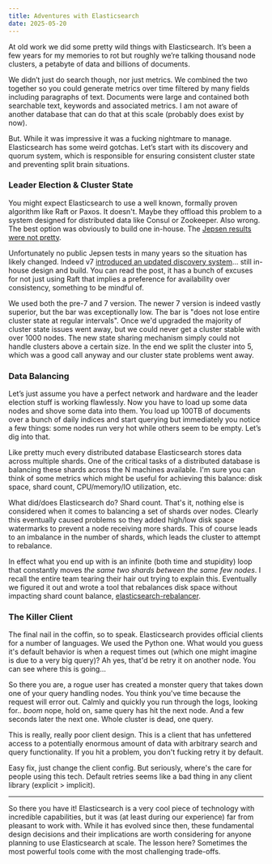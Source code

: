 ```yaml
---
title: Adventures with Elasticsearch
date: 2025-05-20
---
```


At old work we did some pretty wild things with Elasticsearch. It’s been a few years for my memories to rot but roughly we’re talking thousand node clusters, a petabyte of data and billions of documents.

We didn’t just do search though, nor just metrics. We combined the two together so you could generate metrics over time filtered by many fields including paragraphs of text. Documents were large and contained both searchable text, keywords and associated metrics. I am not aware of another database that can do that at this scale (probably does exist by now).

But. While it was impressive it was a fucking nightmare to manage. Elasticsearch has some weird gotchas. Let’s start with its discovery and quorum system, which is responsible for ensuring consistent cluster state and preventing split brain situations.

### Leader Election & Cluster State

You might expect Elasticsearch to use a well known, formally proven algorithm like Raft or Paxos. It doesn't. Maybe they offload this problem to a system designed for distributed data like Consul or Zookeeper. Also wrong. The best option was obviously to build one in-house. The [Jepsen results were not pretty](https://aphyr.com/tags/elasticsearch).

Unfortunately no public Jepsen tests in many years so the situation has likely changed. Indeed v7 [introduced an updated discovery system](https://www.elastic.co/blog/a-new-era-for-cluster-coordination-in-elasticsearch)... still in-house design and build. You can read the post, it has a bunch of excuses for not just using Raft that implies a preference for availability over consistency, something to be mindful of.

We used both the pre-7 and 7 version. The newer 7 version is indeed vastly superior, but the bar was exceptionally low. The bar is "does not lose entire cluster state at regular intervals". Once we'd upgraded the majority of cluster state issues went away, but we could never get a cluster stable with over 1000 nodes. The new state sharing mechanism simply could not handle clusters above a certain size. In the end we split the cluster into 5, which was a good call anyway and our cluster state problems went away.

### Data Balancing

Let’s just assume you have a perfect network and hardware and the leader election stuff is working flawlessly. Now you have to load up some data nodes and shove some data into them. You load up 100TB of documents over a bunch of daily indices and start querying but immediately you notice a few things: some nodes run very hot while others seem to be empty. Let’s dig into that.

Like pretty much every distributed database Elasticsearch stores data across multiple shards. One of the critical tasks of a distributed database is balancing these shards across the N machines available. I'm sure you can think of some metrics which might be useful for achieving this balance: disk space, shard count, CPU/memory/IO utilization, etc.

What did/does Elasticsearch do? Shard count. That's it, nothing else is considered when it comes to balancing a set of shards over nodes. Clearly this eventually caused problems so they added high/low disk space watermarks to prevent a node receiving more shards. This of course leads to an imbalance in the number of shards, which leads the cluster to attempt to rebalance.

In effect what you end up with is an infinite (both time and stupidity) loop that constantly moves _the same two shards between the same few nodes_. I recall the entire team tearing their hair out trying to explain this. Eventually we figured it out and wrote a tool that rebalances disk space without impacting shard count balance, [elasticsearch-rebalancer](https://github.com/EDITD/elasticsearch-rebalancer).

### The Killer Client

The final nail in the coffin, so to speak. Elasticsearch provides official clients for a number of languages. We used the Python one. What would you guess it's default behavior is when a request times out (which one might imagine is due to a very big query)? Ah yes, that'd be retry it on another node. You can see where this is going...

So there you are, a rogue user has created a monster query that takes down one of your query handling nodes. You think you've time because the request will error out. Calmly and quickly you run through the logs, looking for.. _boom_ nope, hold on, same query has hit the next node. And a few seconds later the next one. Whole cluster is dead, one query.

This is really, really poor client design. This is a client that has unfettered access to a potentially enormous amount of data with arbitrary search and query functionality. If you hit a problem, you don't fucking retry it by default.

Easy fix, just change the client config. But seriously, where's the care for people using this tech. Default retries seems like a bad thing in any client library (explicit > implicit).

---

So there you have it! Elasticsearch is a very cool piece of technology with incredible capabilities, but it was (at least during our experience) far from pleasant to work with. While it has evolved since then, these fundamental design decisions and their implications are worth considering for anyone planning to use Elasticsearch at scale. The lesson here? Sometimes the most powerful tools come with the most challenging trade-offs.
